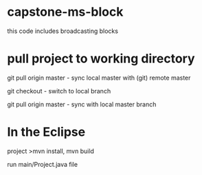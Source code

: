 # capstone-ms-block
this code includes broadcasting blocks 



pull project to working directory
=============
git pull origin master - sync local master with (git) remote master

git checkout <branch name> - switch to local branch

git pull origin master - sync with local master branch



In the Eclipse
=================
project >mvn install, mvn build


run main/Project.java file 
